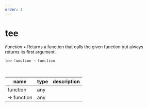 ```yaml
---
order: 1
---
```

# tee

_Function_ &bull; Returns a function that calls the given function but always returns its first argument.

<pre><code>tee function &rarr; function</code></pre>
<br>

| name | type | description |
|------|------|-------------|
|function|any||
|&rarr; function|any||



